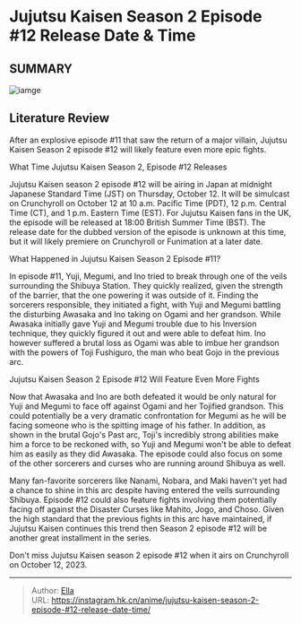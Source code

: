 # Jujutsu Kaisen Season 2 Episode #12 Release Date &amp; Time


## SUMMARY 

![iamge](https://static1.srcdn.com/wordpress/wp-content/uploads/2023/10/toji-returns-in-jujutsu-kaisen-1.jpg)

## Literature Review

After an explosive episode #11 that saw the return of a major villain, Jujutsu Kaisen Season 2 episode #12 will likely feature even more epic fights.





 What Time Jujutsu Kaisen Season 2, Episode #12 Releases 
          




Jujutsu Kaisen season 2 episode #12 will be airing in Japan at midnight Japanese Standard Time (JST) on Thursday, October 12. It will be simulcast on Crunchyroll on October 12 at 10 a.m. Pacific Time (PDT), 12 p.m. Central Time (CT), and 1 p.m. Eastern Time (EST). For Jujutsu Kaisen fans in the UK, the episode will be released at 18:00 British Summer Time (BST). The release date for the dubbed version of the episode is unknown at this time, but it will likely premiere on Crunchyroll or Funimation at a later date.



 What Happened in Jujutsu Kaisen Season 2 Episode #11? 
          

In episode #11, Yuji, Megumi, and Ino tried to break through one of the veils surrounding the Shibuya Station. They quickly realized, given the strength of the barrier, that the one powering it was outside of it. Finding the sorcerers responsible, they initiated a fight, with Yuji and Megumi battling the disturbing Awasaka and Ino taking on Ogami and her grandson. While Awasaka initially gave Yuji and Megumi trouble due to his Inversion technique, they quickly figured it out and were able to defeat him. Ino however suffered a brutal loss as Ogami was able to imbue her grandson with the powers of Toji Fushiguro, the man who beat Gojo in the previous arc.






 Jujutsu Kaisen Season 2 Episode #12 Will Feature Even More Fights 
          

Now that Awasaka and Ino are both defeated it would be only natural for Yuji and Megumi to face off against Ogami and her Tojified grandson. This could potentially be a very dramatic confrontation for Megumi as he will be facing someone who is the spitting image of his father. In addition, as shown in the brutal Gojo&#39;s Past arc, Toji&#39;s incredibly strong abilities make him a force to be reckoned with, so Yuji and Megumi won&#39;t be able to defeat him as easily as they did Awasaka. The episode could also focus on some of the other sorcerers and curses who are running around Shibuya as well.

Many fan-favorite sorcerers like Nanami, Nobara, and Maki haven&#39;t yet had a chance to shine in this arc despite having entered the veils surrounding Shibuya. Episode #12 could also feature fights involving them potentially facing off against the Disaster Curses like Mahito, Jogo, and Choso. Given the high standard that the previous fights in this arc have maintained, if Jujutsu Kaisen continues this trend then Season 2 episode #12 will be another great installment in the series.




Don&#39;t miss Jujutsu Kaisen season 2 episode #12 when it airs on Crunchyroll on October 12, 2023.



---

> Author: [Ella](https://instagram.hk.cn/)  
> URL: https://instagram.hk.cn/anime/jujutsu-kaisen-season-2-episode-#12-release-date-time/  

